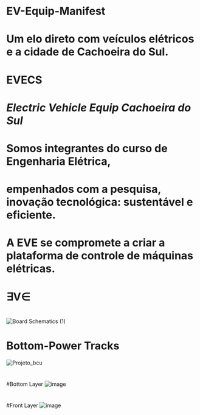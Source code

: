 # EV-Equip-Manifest

# Um elo direto com  **veículos elétricos** e a cidade de **Cachoeira do Sul**.

#              **EVECS**  
#       *Electric Vehicle Equip Cachoeira do Sul*  

                 

#    Somos integrantes do curso de Engenharia Elétrica,
#   empenhados com a pesquisa, inovação tecnológica: sustentável e eficiente. 
    
#   A EVE se compromete a criar a plataforma de controle de máquinas elétricas.

#      ∃V∈
#
![Board Schematics (1)](https://github.com/user-attachments/assets/dd474ebd-bbbc-4bab-baa7-e1165861f318)

#
# Bottom-Power Tracks
![Projeto_bcu](https://github.com/user-attachments/assets/eb7e984d-7024-49a4-9ead-f2790bfa47ea)
#
#
#Bottom Layer 
![image](https://github.com/user-attachments/assets/6e19b31a-0cf2-4a25-b3ca-16a4b402e40a)
#
#
#Front Layer
![image](https://github.com/user-attachments/assets/14472d1a-d16f-4813-b3a5-60358b580400)

